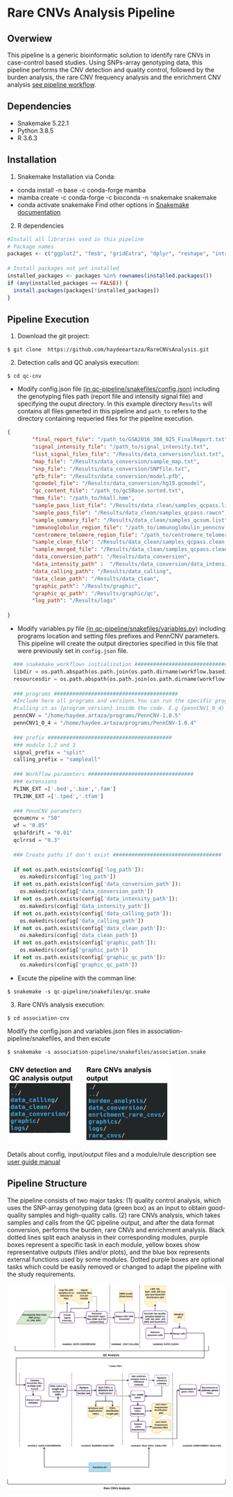 Rare CNVs Analysis Pipeline
======

Overwiew
-----------------------------
This pipeline is a generic bioinformatic solution to identify rare CNVs in case-control based studies. Using SNPs-array genotyping data, this pipeline performs the CNV detection and quality control, followed by the burden analysis, the rare CNV frequency analysis and the enrichment CNV analysis [see pipeline workflow](manual/images/Rare_CNV_pipeline-drawio.png).

Dependencies
-----------------------------
- Snakemake 5.22.1
- Python 3.8.5
- R 3.6.3

Installation
-----------------------------
1. Snakemake
Installation via Conda:
- conda install -n base -c conda-forge mamba
- mamba create -c conda-forge -c bioconda -n snakemake snakemake
- conda activate snakemake
Find other options in [Snakemake documentation](https://snakemake.readthedocs.io/en/stable/getting_started/installation.html)

2. R dependencies
``` r
#Install all libraries used in this pipeline
# Package names
packages <- c("ggplot2", "fmsb", "gridExtra", "dplyr", "reshape", "introdataviz")

# Install packages not yet installed
installed_packages <- packages %in% rownames(installed.packages())
if (any(installed_packages == FALSE)) {
  install.packages(packages[!installed_packages])
}
```
Pipeline Execution
-----------------------------
1. Download the git project:
```
$ git clone  https://github.com/haydeeartaza/RareCNVsAnalysis.git
```
2. Detection calls and QC analysis execution: 
```
$ cd qc-cnv
```
- Modify config.json file [(in qc-pipeline/snakefiles/config.json)](qc-cnv/qc-pipeline/snakefiles/config.json)  including the genotyping files path (report file and intensity signal file) and specifying the ouput directory. In this example directory `Results` will contains all files generted in this pipeline and `path_to` refers to the directory containing requeried files for the pipeline execution.
``` json
{
        "final_report_file": "/path_to/GSA2016_308_025_FinalReport.txt",
        "signal_intensity_file": "/path_to/signal_intensity.txt",
        "list_signal_files_file": "/Results/data_conversion/list.txt",
        "map_file": "/Results/data_conversion/sample_map.txt",   
        "snp_file": "/Results/data_conversion/SNPfile.txt",
        "pfb_file": "/Results/data_conversion/model.pfb",
        "gcmodel_file": "/Results/data_conversion/hg19.gcmodel",
        "gc_content_file": "/path_to/gc5Base.sorted.txt",
        "hmm_file": "/path_to/hhall.hmm",
        "sample_pass_list_file": "/Results/data_clean/samples_qcpass.list",
        "sample_pass_file": "/Results/data_clean/samples_qcpass.rawcn",
        "sample_summary_file": "/Results/data_clean/samples_qcsum.list",
        "immunoglobulin_region_file": "/path_to/immunoglobulin_penncnv.txt",
        "centromere_telomere_region_file": "/path_to/centromere_telomere_penncnv.txt",
        "sample_clean_file": "/Results/data_clean/samples_qcpass.clean.rawcn",
        "sample_merged_file": "/Results/data_clean/samples_qcpass.clean.merged.rawcn",
        "data_conversion_path": "/Results/data_conversion",
        "data_intensity_path" :  "/Results/data_conversion/data_intensity",
        "data_calling_path": "/Results/data_calling",
        "data_clean_path": "/Results/data_clean",
        "graphic_path": "/Results/graphic",
        "graphic_qc_path": "/Results/graphic/qc",
        "log_path": "/Results/logs"
    
}
```
- Modify variables.py file [(in qc-pipeline/snakefiles/variables.py)](qc-cnv/qc-pipeline/snakefiles/variables.py) including programs location and setting files prefixes and PennCNV parameters. This pipeline will create the output directories specified in this file that were previously set in `config.json` file.
```python
  ### snakemake_workflows initialization ########################################
  libdir = os.path.abspath(os.path.join(os.path.dirname(workflow.basedir), '../lib'))
  resourcesdir = os.path.abspath(os.path.join(os.path.dirname(workflow.basedir), '../resources'))

  ### programs ########################################
  #Include here all programs and versions.You can run the specific program/version
  #calling it as {program_version} inside the code. E.g {pennCNV1_0_4}
  pennCNV = "/home/haydee.artaza/programs/PennCNV-1.0.5"
  pennCNV1_0_4 = "/home/haydee.artaza/programs/PennCNV-1.0.4"

  ### prefix ########################################
  ### module 1,2 and 3
  signal_prefix = "split"
  calling_prefix = "sampleall"

  ### Workflow parameters ##################################
  ### extensions 
  PLINK_EXT =['.bed','.bim','.fam']
  TPLINK_EXT =['.tped','.tfam']

  ### PennCNV parameters
  qcnumcnv = "50"
  wf = "0.05"
  qcbafdrift = "0.01"
  qclrrsd = "0.3"

  ### Create paths if don't exist ###################################

  if not os.path.exists(config['log_path']):
    os.makedirs(config['log_path'])
  if not os.path.exists(config['data_conversion_path']):
    os.makedirs(config['data_conversion_path'])
  if not os.path.exists(config['data_intensity_path']):
    os.makedirs(config['data_intensity_path'])
  if not os.path.exists(config['data_calling_path']):
    os.makedirs(config['data_calling_path'])
  if not os.path.exists(config['data_clean_path']):
    os.makedirs(config['data_clean_path'])
  if not os.path.exists(config['graphic_path']):
    os.makedirs(config['graphic_path'])
  if not os.path.exists(config['graphic_qc_path']):
    os.makedirs(config['graphic_qc_path'])
```
- Excute the pipeline with the comman line:
```
$ snakemake -s qc-pipeline/snakefiles/qc.snake
```

3. Rare CNVs analysis execution:
```
$ cd association-cnv
```
Modify the config.json and variables.json files in association-pipeline/snakefiles, and then excute
```
$ snakemake -s association-pipeline/snakefiles/association.snake
```
![Output directroies](manual/images/pipeline_output_dirs.png)

Details about config, input/output files and a module/rule description see [user guide manual](manual/Rare_CNVs_pipeline_guide.pdf)

Pipeline Structure
-----------------------------
The pipeline consists of two major tasks: (1) quality control analysis, which uses the SNP-array genotyping data (green box) as an input to obtain good-quality samples and high-quality calls. (2) rare CNVs analysis, which takes samples and calls from the QC pipeline output, and after the data format conversion, performs the burden, rare CNVs and enrichment analysis. Black dotted lines split each analysis in their corresponding modules, purple boxes represent a specific task in each module, yellow boxes show representative outputs (files and/or plots), and the blue box represents external functions used by some modules. Dotted purple boxes are optional tasks which could be easily removed or changed to adapt the pipeline with the study requirements.

![Pipeline workflow](manual/images/Rare_CNV_pipeline-drawio.png)
